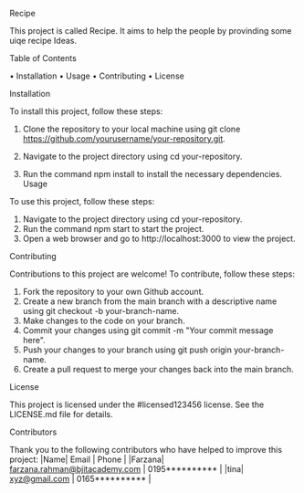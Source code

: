 Recipe

This project is called Recipe. It aims to help the people by provinding some uiqe recipe Ideas.


Table of Contents

• Installation
• Usage
• Contributing
• License


Installation

To install this project, follow these steps:

1. Clone the repository to your local machine using git clone
https://github.com/yourusername/your-repository.git.

2. Navigate to the project directory using cd your-repository.

3. Run the command npm install to install the necessary dependencies.
Usage


To use this project, follow these steps:


1. Navigate to the project directory using cd your-repository.
2. Run the command npm start to start the project.
3. Open a web browser and go to http://localhost:3000 to view the project.


Contributing

Contributions to this project are welcome! To contribute, follow these steps:

1. Fork the repository to your own Github account.
2. Create a new branch from the main branch with a descriptive name using git
checkout -b your-branch-name.
3. Make changes to the code on your branch.
4. Commit your changes using git commit -m "Your commit message here".
5. Push your changes to your branch using git push origin your-branch-name.
6. Create a pull request to merge your changes back into the main branch.


License


This project is licensed under the #licensed123456 license. See the
LICENSE.md file for details.


Contributors

Thank you to the following contributors who have helped to improve this project:
|Name| Email | Phone |
|Farzana| farzana.rahman@bjitacademy.com | 0195********** |
|tina| xyz@gmail.com | 0165********** |


